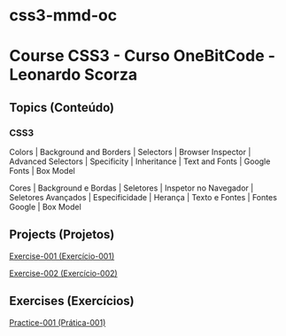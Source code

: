 # css3-mmd-oc

 <h1> Course CSS3 - Curso OneBitCode - Leonardo Scorza</h1>

<h2>Topics (Conteúdo)</h2>

<h3>CSS3</h3>

 <p>Colors | Background and Borders | Selectors | Browser Inspector  | Advanced Selectors | Specificity | Inheritance | Text and Fonts | Google Fonts | Box Model </p>

<p>Cores | Background e Bordas | Seletores | Inspetor no Navegador | Seletores Avançados | Especificidade | Herança | Texto e Fontes | Fontes Google | Box Model  </p>

<h2>Projects (Projetos)</h2>

<p><a href="https://mayramduarte.github.io/css3-mmd-oc/11-exercicio-recriando-um-site-com-css-1
/ex001" target="_blank">Exercise-001 (Exercício-001)</a></p>

<p><a href="https://mayramduarte.github.io/css3-mmd-oc/16-exercicio-recriando-um-site-com-css-2
/ex002/" target="_blank">Exercise-002 (Exercício-002)</a></p>

<h2>Exercises (Exercícios)</h2>

<p><a href="https://mayramduarte.github.io/css3-mmd-oc/3-primeiro-css/pr001" target="_blank">Practice-001 (Prática-001)</a></p>
